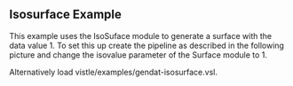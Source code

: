 ## Isosurface Example

This example uses the IsoSuface module to generate a surface with the data value 1.
To set this up create the pipeline as described in the following picture and change the isovalue parameter of the Surface module to 1.


[example]:<Isosurface>

Alternatively load vistle/examples/gendat-isosurface.vsl.
